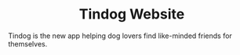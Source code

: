 <h1 align="center"> Tindog Website </h1>

Tindog is the new app helping dog lovers find like-minded friends for themselves.

<a href=""> 
